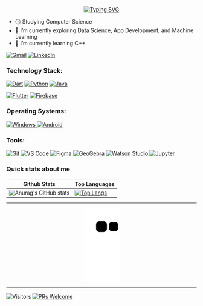 <center><a href="https://git.io/typing-svg"><img src="https://readme-typing-svg.demolab.com?font=Fira+Code&pause=1000&width=435&lines=I+am+Syed+Ali+Rizwan!;I+am+a+CS+Undergraduate+Freshman!" alt="Typing SVG" /></a></center>

- 🕦 Studying Computer Science
- 🔭 I’m currently exploring Data Science, App Development, and Machine Learning
- 🌱 I’m currently learning C++

[![Gmail](https://img.shields.io/badge/Gmail-D14836?style=for-the-badge&logo=gmail&logoColor=white)](<alirizwan2003@gmail.com>) [![LinkedIn](https://img.shields.io/badge/linkedin-%230077B5.svg?style=for-the-badge&logo=linkedin&logoColor=white)](https://www.linkedin.com/in/syed-ali-rizwan-6b3856231/)

### Technology Stack:

[![Dart](https://img.shields.io/badge/Dart-0175C2?style=flat-square&logo=dart&logoColor=white)](https://dart.dev/)
[![Python](https://img.shields.io/badge/Python-FFD43B?style=flat-square&logo=python&logoColor=blue)](https://www.python.org/)
[![Java](https://img.shields.io/badge/Java-ED8B00?style=flat-square&logo=java&logoColor=white)](https://www.java.com/)

[![Flutter](https://img.shields.io/badge/Flutter-02569B?style=flat-square&logo=flutter&logoColor=white)](https://flutter.dev/)
[![Firebase](https://img.shields.io/badge/Firebase-039BE5?style=flat-square&logo=Firebase&logoColor=white)](https://www.firebase.google.com/)


### Operating Systems:

<p align="start">
    <!-- Windows -->
    <a href="https://www.microsoft.com/en-us/windows/" target="_blank"> 
        <img src="https://www.vectorlogo.zone/logos/microsoft/microsoft-icon.svg" alt="Windows" width="40" height="40"/>
    </a>
    <!-- Android -->
    <a href="https://www.android.com/" target="_blank"> 
        <img src="https://cdn.worldvectorlogo.com/logos/android.svg" alt="Android" width="40" height="40"/>
    </a>
</p>

### Tools:


<p align="start">
    <!-- Git -->
    <a href="https://git-scm.com/" target="_blank"> 
        <img src="https://git-scm.com/images/logos/downloads/Git-Icon-1788C.svg" alt="Git" width="40" height="40"/>
    </a>
    <!-- VS Code -->
    <a href="https://code.visualstudio.com/" target="_blank"> 
        <img src="https://www.vectorlogo.zone/logos/visualstudio_code/visualstudio_code-icon.svg" alt="VS Code" width="40" height="40"/>
    </a>
    <!-- Figma -->
    <a href="https://www.figma.com" target="_blank"> 
        <img src="https://cdn.worldvectorlogo.com/logos/figma-1.svg" alt="Figma" width="40" height="40"/>
    </a>
	<!-- GeoGebra -->
    <a href="https://www.geogebra.org" target="_blank"> 
        <img src="https://upload.wikimedia.org/wikipedia/commons/5/57/Geogebra.svg" alt="GeoGebra" width="40" height="40"/>
    </a>
	<!-- Watson Studio -->
    <a href="https://www.ibm.com/cloud/watson-studio" target="_blank"> 
        <img src="https://cache.globalcatalog.cloud.ibm.com/api/v1/39ba9d4c-b1c5-4cc3-a163-38b580121e01/artifacts/cache/adb451d886b66a00bb1d890511d5b02f-public/watson-studio-light.svg" alt="Watson Studio" width="40" height="40"/>
    </a>
	<!-- Jupyter -->
    <a href="https://jupyter.org/" target="_blank"> 
        <img src="https://www.vectorlogo.zone/logos/jupyter/jupyter-icon.svg" alt="Jupyter" width="40" height="40"/>
    </a>
</p>


### Quick stats about me
| Github Stats | Top Languages |
| --- | --- |
| ![Anurag's GitHub stats](https://github-readme-stats.vercel.app/api?username=rzn1337&theme=panda&show_icons=true) | [![Top Langs](https://github-readme-stats.vercel.app/api/top-langs/?username=rzn1337&theme=panda)](https://github.com/anuraghazra/github-readme-stats)


----

<p align="center">
  <img src="https://raw.githubusercontent.com/priyanshk09/priyanshk09/output/github-contribution-grid-snake.svg#gh-dark-mode-only"
    alt="Grid Snake" />
</p>

------


![Visitors](https://visitor-badge.glitch.me/badge?page_id=rzn1337.rzn1337) [![PRs Welcome](https://img.shields.io/badge/PRs-welcome-brightgreen.svg?style=flat&logo=github)](https://github.com/rzn1337) 
